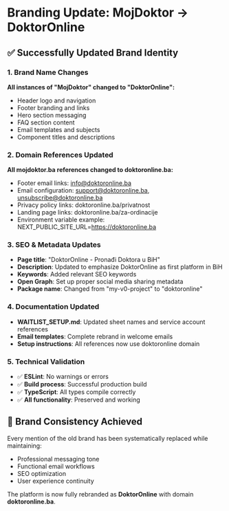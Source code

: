 # Branding Update: MojDoktor → DoktorOnline

## ✅ Successfully Updated Brand Identity

### 1. Brand Name Changes
**All instances of "MojDoktor" changed to "DoktorOnline":**
- Header logo and navigation
- Footer branding and links
- Hero section messaging
- FAQ section content
- Email templates and subjects
- Component titles and descriptions

### 2. Domain References Updated
**All mojdoktor.ba references changed to doktoronline.ba:**
- Footer email links: info@doktoronline.ba
- Email configuration: support@doktoronline.ba, unsubscribe@doktoronline.ba
- Privacy policy links: doktoronline.ba/privatnost
- Landing page links: doktoronline.ba/za-ordinacije
- Environment variable example: NEXT_PUBLIC_SITE_URL=https://doktoronline.ba

### 3. SEO & Metadata Updates
- **Page title**: "DoktorOnline - Pronađi Doktora u BiH"
- **Description**: Updated to emphasize DoktorOnline as first platform in BiH
- **Keywords**: Added relevant SEO keywords
- **Open Graph**: Set up proper social media sharing metadata
- **Package name**: Changed from "my-v0-project" to "doktoronline"

### 4. Documentation Updated
- **WAITLIST_SETUP.md**: Updated sheet names and service account references
- **Email templates**: Complete rebrand in welcome emails
- **Setup instructions**: All references now use doktoronline domain

### 5. Technical Validation
- ✅ **ESLint**: No warnings or errors
- ✅ **Build process**: Successful production build
- ✅ **TypeScript**: All types compile correctly
- ✅ **All functionality**: Preserved and working

## 🎯 Brand Consistency Achieved
Every mention of the old brand has been systematically replaced while maintaining:
- Professional messaging tone
- Functional email workflows
- SEO optimization
- User experience continuity

The platform is now fully rebranded as **DoktorOnline** with domain **doktoronline.ba**.